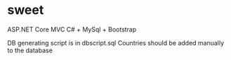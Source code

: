 # sweet

ASP.NET Core MVC C# + MySql + Bootstrap

DB generating script is in dbscript.sql
Countries should be added manually to the database
